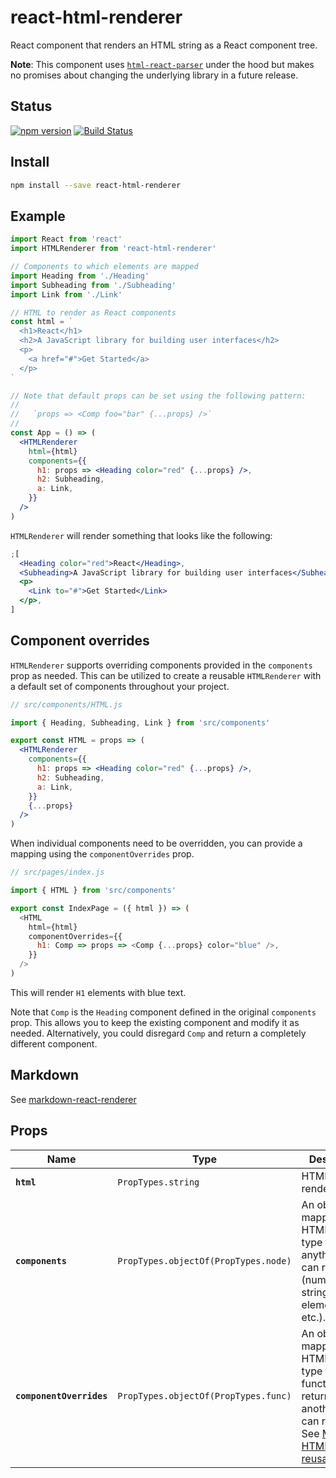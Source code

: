 # react-html-renderer

React component that renders an HTML string as a React component tree.

**Note**: This component uses [`html-react-parser`][html-react-parser] under the
hood but makes no promises about changing the underlying library in a future
release.

## Status

[![npm version](https://flat.badgen.net/npm/v/react-html-renderer)](https://www.npmjs.com/package/react-html-renderer)
[![Build Status](https://flat.badgen.net/travis/angeloashmore/react-html-renderer)](https://travis-ci.com/angeloashmore/react-html-renderer)

## Install

```sh
npm install --save react-html-renderer
```

## Example

```jsx
import React from 'react'
import HTMLRenderer from 'react-html-renderer'

// Components to which elements are mapped
import Heading from './Heading'
import Subheading from './Subheading'
import Link from './Link'

// HTML to render as React components
const html = `
  <h1>React</h1>
  <h2>A JavaScript library for building user interfaces</h2>
  <p>
    <a href="#">Get Started</a>
  </p>
`

// Note that default props can be set using the following pattern:
//
//   `props => <Comp foo="bar" {...props} />`
//
const App = () => (
  <HTMLRenderer
    html={html}
    components={{
      h1: props => <Heading color="red" {...props} />,
      h2: Subheading,
      a: Link,
    }}
  />
)
```

`HTMLRenderer` will render something that looks like the following:

```jsx
;[
  <Heading color="red">React</Heading>,
  <Subheading>A JavaScript library for building user interfaces</Subheading>,
  <p>
    <Link to="#">Get Started</Link>
  </p>,
]
```

## Component overrides

`HTMLRenderer` supports overriding components provided in the `components` prop
as needed. This can be utilized to create a reusable `HTMLRenderer` with a
default set of components throughout your project.

```jsx
// src/components/HTML.js

import { Heading, Subheading, Link } from 'src/components'

export const HTML = props => (
  <HTMLRenderer
    components={{
      h1: props => <Heading color="red" {...props} />,
      h2: Subheading,
      a: Link,
    }}
    {...props}
  />
)
```

When individual components need to be overridden, you can provide a mapping
using the `componentOverrides` prop.

```js
// src/pages/index.js

import { HTML } from 'src/components'

export const IndexPage = ({ html }) => (
  <HTML
    html={html}
    componentOverrides={{
      h1: Comp => props => <Comp {...props} color="blue" />,
    }}
  />
)
```

This will render `H1` elements with blue text.

Note that `Comp` is the `Heading` component defined in the original `components`
prop. This allows you to keep the existing component and modify it as needed.
Alternatively, you could disregard `Comp` and return a completely different
component.

## Markdown

See [markdown-react-renderer](markdown-react-renderer)

## Props

| Name                     | Type                                 | Description                                                                                                                                                    |
| ------------------------ | ------------------------------------ | -------------------------------------------------------------------------------------------------------------------------------------------------------------- |
| **`html`**               | `PropTypes.string`                   | HTML to render.                                                                                                                                                |
| **`components`**         | `PropTypes.objectOf(PropTypes.node)` | An object mapping an HTML element type to anything React can render (numbers, strings, elements, etc.).                                                        |
| **`componentOverrides`** | `PropTypes.objectOf(PropTypes.func)` | An object mapping an HTML element type to a function that returns another React can render. See [Making HTMLRenderer reusable](#making-htmlrenderer-reusable). |

[html-react-parser]: https://github.com/remarkablemark/html-react-parser
[markdown-react-renderer]: https://github.com/asyarb/markdown-react-renderer
